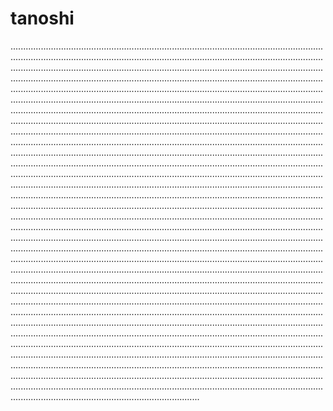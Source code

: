 # tanoshi

.......................................................................................................................................................................................................................................................................................................................................................................................................................................................................................................................................................................................................................................................................................................................................................................................................................................................................................................................................................................................................................................................................................................................................................................................................................................................................................................................................................................................................................................................................................................................................................................................................................................................................................................................................................................................................................................................................................................................................................................................................................................................................................................................................................................................................................................................................................................................................................................................................................................................................................................................................................................................................................................................................................................................................................................................................................................................................................................................................................................................................................................................................................................................................................................................................................................................................................................................................................................................................................................................................................................................................................................................................................................................................................................................................................................................................................................................................................................................................................................................................................................................................................................................................................................................................................................................................................................................................